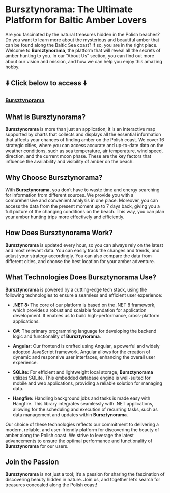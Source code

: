 # Bursztynorama: The Ultimate Platform for Baltic Amber Lovers

Are you fascinated by the natural treasures hidden in the Polish beaches? Do you want to learn more about the mysterious and beautiful amber that can be found along the Baltic Sea coast? If so, you are in the right place. Welcome to **Bursztynorama**, the platform that will reveal all the secrets of amber hunting to you. In our “About Us” section, you can find out more about our vision and mission, and how we can help you enjoy this amazing hobby.

## ⬇️ Click below to access ⬇️
### [Bursztynorama](https://bursztynorama.pl)

## What is Bursztynorama?

**Bursztynorama** is more than just an application; it is an interactive map supported by charts that collects and displays all the essential information that affects your chances of finding amber on the Polish coast. We cover 16 strategic cities, where you can access accurate and up-to-date data on the weather conditions, such as sea temperature, air temperature, wind speed, direction, and the current moon phase. These are the key factors that influence the availability and visibility of amber on the beach.

## Why Choose Bursztynorama?

With **Bursztynorama**, you don’t have to waste time and energy searching for information from different sources. We provide you with a comprehensive and convenient analysis in one place. Moreover, you can access the data from the present moment up to 7 days back, giving you a full picture of the changing conditions on the beach. This way, you can plan your amber hunting trips more effectively and efficiently.

## How Does Bursztynorama Work?

**Bursztynorama** is updated every hour, so you can always rely on the latest and most relevant data. You can easily track the changes and trends, and adjust your strategy accordingly. You can also compare the data from different cities, and choose the best location for your amber adventure.

## What Technologies Does Bursztynorama Use?

**Bursztynorama** is powered by a cutting-edge tech stack, using the following technologies to ensure a seamless and efficient user experience:

- **.NET 8:** The core of our platform is based on the .NET 8 framework, which provides a robust and scalable foundation for application development. It enables us to build high-performance, cross-platform applications.

- **C#:** The primary programming language for developing the backend logic and functionality of **Bursztynorama**.

- **Angular:** Our frontend is crafted using Angular, a powerful and widely adopted JavaScript framework. Angular allows for the creation of dynamic and responsive user interfaces, enhancing the overall user experience.

- **SQLite:** For efficient and lightweight local storage, **Bursztynorama** utilizes SQLite. This embedded database engine is well-suited for mobile and web applications, providing a reliable solution for managing data.

- **Hangfire:** Handling background jobs and tasks is made easy with Hangfire. This library integrates seamlessly with .NET applications, allowing for the scheduling and execution of recurring tasks, such as data management and updates within **Bursztynorama**.

Our choice of these technologies reflects our commitment to delivering a modern, reliable, and user-friendly platform for discovering the beauty of amber along the Polish coast. We strive to leverage the latest advancements to ensure the optimal performance and functionality of **Bursztynorama** for our users.

## Join the Passion

**Bursztynorama** is not just a tool; it’s a passion for sharing the fascination of discovering beauty hidden in nature. Join us, and together let’s search for treasures concealed along the Polish coast!
